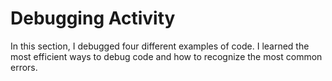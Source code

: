 # Debugging Activity
In this section, I debugged four different examples of code. I learned the most efficient ways to debug code and how to recognize the most common errors.